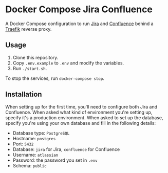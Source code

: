 # Docker Compose Jira Confluence

A Docker Compose configuration to run [Jira](https://www.atlassian.com/software/jira) and [Confluence](https://www.atlassian.com/software/confluence) behind a [Traefik](https://traefik.io/) reverse proxy.

## Usage

1. Clone this repository.
2. Copy `.env.example` to `.env` and modify the variables.
3. Run `./start.sh`.

To stop the services, run `docker-compose stop`.

## Installation

When setting up for the first time, you'll need to configure both Jira and Confluence. When asked what kind of environment you're setting up, specify it's a production environment. When asked to set up the database, specify you're using your own database and fill in the following details:
- Database type: `PostgreSQL`
- Hostname: `postgres`
- Port: `5432`
- Database: `jira` for Jira, `confluence` for Confluence
- Username: `atlassian`
- Password: the password you set in `.env`
- Schema: `public`
